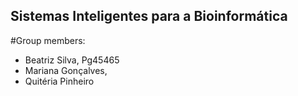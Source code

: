 ## Sistemas Inteligentes para a Bioinformática
#Group members:
- Beatriz Silva, Pg45465
- Mariana Gonçalves, 
- Quitéria Pinheiro


